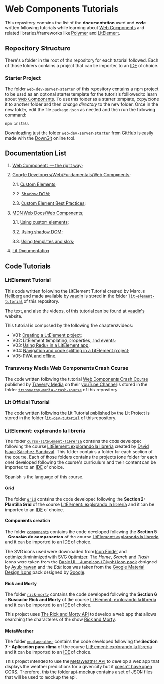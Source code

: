 # Web Components Tutorials

This repository contains the list of the **documentation** used and **code** written following tutorials while learning about [Web Components](https://www.webcomponents.org/) and related libraries/frameworks like [Polymer](https://www.polymer-project.org/) and [LitElement](https://lit-element.polymer-project.org/).

## Repository Structure

There's a folder in the root of this repository for each tutorial followed. Each of those folders contains a project that can be imported to an [IDE](https://en.wikipedia.org/wiki/Integrated_development_environment) of choice.

### Starter Project

The folder [`web-dev-server-starter`](./web-dev-server-starter) of this repository contains a npm project to be used as an optional starter template for the tutorials folllowed to learn about [Web Components](https://www.webcomponents.org/). To use this folder as a starter template, copy/clone it to another folder and then *change directory* to the new folder. Once in the new folder, edit the file `package.json` as needed and then run the following command:

    npm install

Downloading just the folder [`web-dev-server-starter`](./web-dev-server-starter) from [GitHub](https://github.com/) is easily made with the [DownGit](https://downgit.github.io/) online tool.

## Documentation List

1. [Web Components — the right way](https://equinusocio.dev/blog/web-components-the-right-way/);

2. [Google Developers/Web/Fundamentals/Web Components](https://developers.google.com/web/fundamentals/web-components);

    2.1. [Custom Elements](https://developers.google.com/web/fundamentals/web-components/customelements);

    2.2. [Shadow DOM](https://developers.google.com/web/fundamentals/web-components/shadowdom);

    2.3. [Custom Element Best Practices](https://developers.google.com/web/fundamentals/web-components/best-practices);

3. [MDN Web Docs/Web Components](https://developer.mozilla.org/en-US/docs/Web/Web_Components);

    3.1. [Using custom elements](https://developer.mozilla.org/en-US/docs/Web/Web_Components/Using_custom_elements);

    3.2. [Using shadow DOM](https://developer.mozilla.org/en-US/docs/Web/Web_Components/Using_shadow_DOM);

    3.3. [Using templates and slots](https://developer.mozilla.org/en-US/docs/Web/Web_Components/Using_templates_and_slots);

4. [Lit Documentation](https://lit.dev/docs/)

## Code Tutorials

### LitElement Tutorial

This code written following the [LitElement Tutorial](https://www.youtube.com/playlist?list=PLcRrh9hGNalntG2rSxMJAilOWHnlSoHKI) created by [Marcus Hellberg](https://twitter.com/marcushellberg) and made available by [vaadin](https://vaadin.com/) is stored in the folder [`lit-element-tutorial`](./lit-element-tutorial) of this repository.

The text, and also the videos, of this tutorial can be found at [vaadin's website](https://vaadin.com/tutorials/lit-element).

This tutorial is composed by the following five chapters/videos:

* V01: [Creating a LitElement project](https://vaadin.com/learn/tutorials/lit-element/starting-a-lit-element-project);
* V02: [LitElement templating, properties, and events](https://vaadin.com/learn/tutorials/lit-element/lit-element-templating-properties-and-events);
* V03: [Using Redux in a LitElement app](https://vaadin.com/learn/tutorials/lit-element/state-management-with-redux);
* V04: [Navigation and code splitting in a LitElement project](https://vaadin.com/learn/tutorials/lit-element/navigation-and-code-splitting);
* V05: [PWA and offline](https://vaadin.com/learn/tutorials/lit-element/pwa-and-offline).

### Transversy Media Web Components Crash Course

The code written following the tutorial [Web Components Crash Course](https://youtu.be/PCWaFLy3VUo) published by [Traversy Media](https://www.traversymedia.com/) on their [youTube Channel](https://www.youtube.com/channel/UC29ju8bIPH5as8OGnQzwJyA) is stored in the folder [`transversy-media-crash-course`](./transversy-media-crash-course) of this repository.

### Lit Official Tutorial

The code written following the [Lit Tutorial](]https://lit.dev/tutorial/) published by the [Lit Project](https://lit.dev/) is stored in the folder [`lit-dev-tutorial`](./lit-dev-tutorial) of this repository.

### LitElement: explorando la librería

The folder [`curso-litelement-libreria`](./curso-litelement-libreria) contains the code developed following the course [LitElement: explorando la librería](https://www.udemy.com/course/litelement-explorando-la-libreria/) created by [David Isaac Sánchez Sandoval](https://www.udemy.com/user/david-isaac-sanchez-sandoval/). This folder contains a folder for each section of the course. Each of those folders contains the projects (one folder for each one) developed following the course's curriculum and their content can be imported to an [IDE](https://en.wikipedia.org/wiki/Integrated_development_environment) of choice.

Spanish is the language of this course.

#### Grid

The folder [`grid`](./curso-litelement-libreria/grid) contains the code developed following the **Section 2: Plantilla Grid** of the course [LitElement: explorando la librería](https://www.udemy.com/course/litelement-explorando-la-libreria/) and it can be imported to an [IDE](https://en.wikipedia.org/wiki/Integrated_development_environment) of choice.

#### Components creation

The folder [`components`](./curso-litelement-libreria/components) contains the code developed following the **Section 5 - Creación de componentes** of the course [LitElement: explorando la librería](https://www.udemy.com/course/litelement-explorando-la-libreria/) and it can be imported to an [IDE](https://en.wikipedia.org/wiki/Integrated_development_environment) of choice.

The SVG icons used were downloaded from [Icon Finder](https://www.iconfinder.com/) and optimized/minimized with [SVG Optimizer](https://svgoptimizer.com/). The *Home*, *Search* and *Trash* icons were taken from the [Basic UI - Jumpicon (Glyph) icon pack](https://www.iconfinder.com/iconsets/jumpicon-basic-ui-glyph-1) designed by [Ayub Irawan](https://www.iconfinder.com/Ayub_Irawan) and the *Edit* icon was taken from the [Google Material Design Icons](https://www.iconfinder.com/iconsets/google-material-design-icons) pack designed by [Google](https://google.github.io/material-design-icons/).

#### Rick and Morty

The folder [`rick-morty`](./curso-litelement-libreria/rick-morty) contains the code developed following the **Section 6 - Buscador Rick and Morty** of the course [LitElement: explorando la librería](https://www.udemy.com/course/litelement-explorando-la-libreria/) and it can be imported to an [IDE](https://en.wikipedia.org/wiki/Integrated_development_environment) of choice.

This project uses [The Rick and Morty API](https://rickandmortyapi.com/) to develop a web app that allows searching the characteres of the show [Rick and Morty](https://www.adultswim.com/videos/rick-and-morty).

#### MetaWeather

The folder [`meataweather`](./curso-litelement-libreria/metaweather) contains the code developed following the **Section 7 - Aplicación para clima** of the course [LitElement: explorando la librería](https://www.udemy.com/course/litelement-explorando-la-libreria/) and it can be imported to an [IDE](https://en.wikipedia.org/wiki/Integrated_development_environment) of choice.

This project intended to use the [MetaWeather API](https://www.metaweather.com/api/) to develop a web app that displays the weather predictions for a given city but it [doesn't have open CORS](https://github.com/public-apis/public-apis/issues/644). Therefore, this the folder [api-mockup](./curso-litelement-libreria/metaweather/api-mockup) contains a set of JSON files that will be used to mockup the api.
